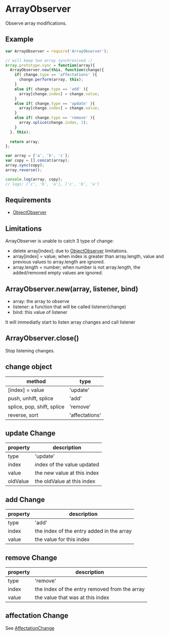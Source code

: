 ArrayObserver
=============

Observe array modifications.

## Example

```javascript
var ArrayObserver = require('ArrayObserver');

// will keep two array synchronised :)
Array.prototype.sync = function(array){
  ArrayObserver.new(this, function(change){
    if( change.type == 'affectations' ){
      change.perform(array, this);
    }
    else if( change.type == 'add' ){
      array[change.index] = change.value;
    }
    else if( change.type == 'update' ){
      array[change.index] = change.value;
    }
    else if( change.type == 'remove' ){
      array.splice(change.index, 1);
    }
  }, this);
  
  return array;
};

var array = ['a', 'b', 'c'];
var copy = [].concat(array);
array.sync(copy);
array.reverse();

console.log(array, copy);
// logs: ['c', 'b', 'a'], ['c', 'b', 'a']
```

## Requirements

- [ObjectObserver](../ObjectObserver)

## Limitations

ArrayObserver is unable to catch 3 type of change:

- delete array[index]; due to [ObjectObserver](../ObjectObserver) limitations.
- array[index] = value; when index is greater than array.length, value and previous values to array.length are ignored.
- array.length = number; when number is not array.length, the added/removed empty values are ignored.

## ArrayObserver.new(array, listener, bind)

- array: the array to observe
- listener: a function that will be called listener(change)
- bind: this value of listener

It will immediatly start to listen array changes and call listener

## ArrayObserver.close()

Stop listening changes.

## change object

method                      | type
--------------------------- | --------------
[index] = value             | 'update'
push, unhift, splice        | 'add'
splice, pop, shift, splice  | 'remove'
reverse, sort               | 'affectations'

## update Change

property            | description
------------------- | -------------------
type                | 'update'
index               | index of the value updated
value               | the new value at this index
oldValue            | the oldValue at this index

## add Change

property            | description
------------------- | -------------------
type                | 'add'
index               | the index of the entry added in the array
value               | the value for this index

## remove Change

property            | description
------------------- | -------------------
type                | 'remove'
index               | the index of the entry removed from the array
value               | the value that was at this index

## affectation Change

See [AffectationChange](./AffectationChange)